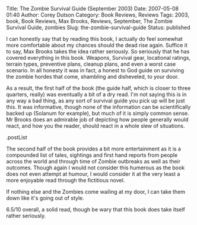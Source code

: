 Title: The Zombie Survival Guide (September 2003)
Date: 2007-05-08 01:40
Author: Corey Dutson
Category: Book Reviews, Reviews
Tags: 2003, book, Book Reviews, Max Brooks, Reviews, September, The Zombie Survival Guide, zombies
Slug: the-zombie-survival-guide
Status: published

I can honestly say that by reading this book, I actually do feel
somewhat more comfortable about my chances should the dead rise again.
Suffice it to say, Max Brooks takes the idea rather seriously. So
seriously that he has covered everything in this book. Weapons, Survival
gear, locational ratings, terrain types, preventive plans, cleanup
plans, and even a worst case scenario. In all honesty it was in fact, a
honest to God guide on surviving the zombie hordes that come, shambling
and disheveled, to your door.

As a result, the first half of the book (the guide half, which is closer
to three quarters, really) was eventually a bit of a dry read. I'm not
saying this is in any way a bad thing, as any sort of survival guide you
pick up will be just this. It was informative, though none of the
information can be scientifically backed up (Solanum for example), but
much of it is simply common sense. Mr Brooks does an admirable job of
depicting how people generally would react, and how you the reader,
should react in a whole slew of situations.

.postList

The second half of the book provides a bit more entertainment as it is a
compounded list of tales, sightings and first hand reports from people
across the world and through time of Zombie outbreaks as well as their
outcomes. Though again I would not consider this humerous as the book
does not even attempt at humour, I would consider it at the very least a
more enjoyable read through the fictitious novel.

If nothing else and the Zombies come wailing at my door, I can take them
down like it's going out of style.

6.5/10 overall, a solid read, though be wary that this book does take
itself rather seriously.
